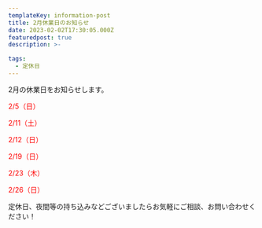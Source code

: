 ```yaml
---
templateKey: information-post
title: 2月休業日のお知らせ
date: 2023-02-02T17:30:05.000Z
featuredpost: true
description: >-

tags:
  - 定休日
---
```


2月の休業日をお知らせします。

<span style="color: red;">2/5（日）</span>

<span style="color: red;">2/11（土）</span>

<span style="color: red;">2/12（日）</span>

<span style="color: red;">2/19（日）</span>

<span style="color: red;">2/23（木）</span>

<span style="color: red;">2/26（日）</span>


定休日、夜間等の持ち込みなどございましたらお気軽にご相談、お問い合わせください！
